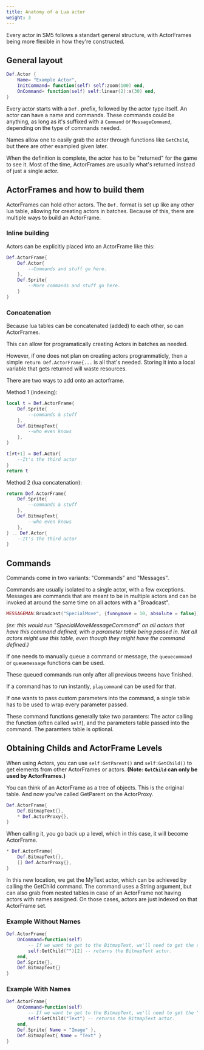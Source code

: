 ```yaml
---
title: Anatomy of a Lua actor
weight: 3
---
```


<!-- TODO: This is just getting started. If you've got ideas for this, please help out! -->

Every actor in SM5 follows a standart general structure, with ActorFrames being more flexible in how they're constructed.

## General layout

```lua
Def.Actor {
	Name= "Example Actor",
	InitCommand= function(self) self:zoom(100) end,
	OnCommand= function(self) self:linear(2):x(30) end,
}
```

Every actor starts with a `Def.` prefix, followed by the actor type itself. An actor can have a name and commands. These commands could be anything, as long as it's suffixed with a `Command` or `MessageCommand`, depending on the type of commands needed.

Names allow one to easily grab the actor through functions like `GetChild`, but there are other exampled given later.

When the definition is complete, the actor has to be "returned" for the game to see it. Most of the time, ActorFrames are usually what's returned instead of just a single actor.

## ActorFrames and how to build them

ActorFrames can hold other actors. The ``Def.`` format is set up like any other lua table, allowing for creating actors in batches. Because of this, there are multiple ways to build an ActorFrame.

### Inline building

Actors can be explicitly placed into an ActorFrame like this:
```lua
Def.ActorFrame{
	Def.Actor{
		--Commands and stuff go here.
	},
	Def.Sprite{
		--More commands and stuff go here.
	}
}
```

### Concatenation

Because lua tables can be concatenated (added) to each other, so can ActorFrames.

This can allow for programatically creating Actors in batches as needed.

However, if one does not plan on creating actors programmaticly, then a simple `return Def.ActorFrame{...` is all that's needed. Storing it into a local variable that gets returned will waste resources.

There are two ways to add onto an actorframe.

<!-- TODO: There's probably better ways to show this. -->
Method 1 (indexing):
```lua
local t = Def.ActorFrame{
	Def.Sprite{
		--commands & stuff
	},
	Def.BitmapText{
		--who even knows
	},
}

t[#t+1] = Def.Actor{
	--It's the third actor
}
return t
```

Method 2 (lua concatenation):
```lua
return Def.ActorFrame{
	Def.Sprite{
		--commands & stuff
	},
	Def.BitmapText{
		--who even knows
	},
} .. Def.Actor{
	--It's the third actor
}
```

## Commands

Commands come in two variants: "Commands" and "Messages".

Commands are usually isolated to a single actor, with a few exceptions. Messages are commands that are meant to be in multiple actors and can be invoked at around the same time on all actors with a "Broadcast".

```lua
MESSAGEMAN:Broadcast("SpecialMove", {funnymove = 10, absolute = false})
```
_(ex: this would run "SpecialMoveMessageCommand" on all actors that have this command defined, with a parameter table being passed in. Not all actors might use this table, even though they might have the command defined.)_

If one needs to manually queue a command or message, the `queuecommand` or `queuemessage` functions can be used.

These queued commands run only after all previous tweens have finished.

If a command has to run instantly, `playcommand` can be used for that.

If one wants to pass custom parameters into the command, a single table has to be used to wrap every parameter passed.

These command functions generally take two paramters: The actor calling the function (often called `self`), and the parameters table passed into the command. The paramters table is optional.
<!-- TODO: Document the difference between the two and add more notes!-->

<!-- TODO: Review this demonstration about GetParent and GetChild on Actor. !-->
## Obtaining Childs and ActorFrame Levels

When using Actors, you can use `self:GetParent()` and `self:GetChild()` to get elements from other ActorFrames or actors.
**(Note: `GetChild` can only be used by ActorFrames.)**

You can think of an ActorFrame as a tree of objects.
This is the original table. And now you've called GetParent on the ActorProxy.
```lua
Def.ActorFrame{
	Def.BitmapText{},
	* Def.ActorProxy{},
}
```

When calling it, you go back up a level, which in this case,
it will become ActorFrame.
```lua
* Def.ActorFrame{
	Def.BitmapText{},
	[] Def.ActorProxy{},
}
```
In this new location, we get the MyText actor, which can be achieved by calling the GetChild command.
The command uses a String argument, but can also grab from nested tables in case of an ActorFrame not having
actors with names assigned. On those cases, actors are just indexed on that ActorFrame set.

### Example Without Names
```lua
Def.ActorFrame{
	OnCommand=function(self)
		-- If we want to get to the BitmapText, we'll need to get the second entry on the ActorFrame.
		self:GetChild("")[2] -- returns the BitmapText actor.
	end,
	Def.Sprite{},
	Def.BitmapText{}
}
```
### Example With Names
```lua
Def.ActorFrame{
	OnCommand=function(self)
		-- If we want to get to the BitmapText, we'll need to get the "Text" actor.
		self:GetChild("Text") -- returns the BitmapText actor.
	end,
	Def.Sprite{ Name = "Image" },
	Def.BitmapText{ Name = "Text" }
}
```
